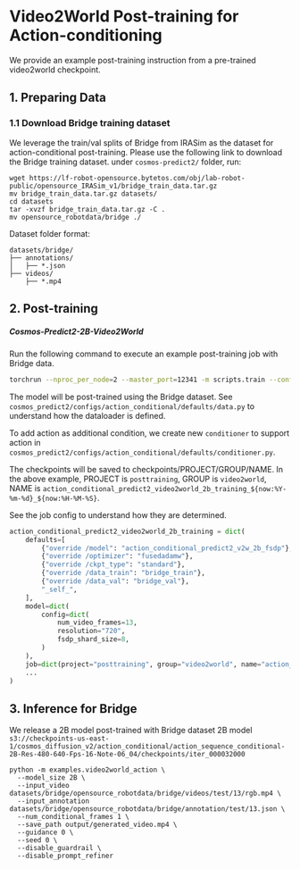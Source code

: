 # Video2World Post-training for Action-conditioning

We provide an example post-training instruction from a pre-trained video2world checkpoint.

## 1. Preparing Data
### 1.1 Download Bridge training dataset
We leverage the train/val splits of Bridge from IRASim as the dataset for action-conditional post-training.
Please use the following link to download the Bridge training dataset.
under `cosmos-predict2/` folder, run:
```
wget https://lf-robot-opensource.bytetos.com/obj/lab-robot-public/opensource_IRASim_v1/bridge_train_data.tar.gz
mv bridge_train_data.tar.gz datasets/
cd datasets
tar -xvzf bridge_train_data.tar.gz -C .
mv opensource_robotdata/bridge ./
```

Dataset folder format:
```
datasets/bridge/
├── annotations/
│   ├── *.json
├── videos/
    ├── *.mp4
```


## 2. Post-training

##### Cosmos-Predict2-2B-Video2World
Run the following command to execute an example post-training job with Bridge data.
```bash
torchrun --nproc_per_node=2 --master_port=12341 -m scripts.train --config=cosmos_predict2/configs/base/config.py -- experiment="action_conditional_predict2_video2world_2b_training"
```

The model will be post-trained using the Bridge dataset. See `cosmos_predict2/configs/action_conditional/defaults/data.py` to understand how the dataloader is defined.

To add action as additional condition, we create new `conditioner` to support action in `cosmos_predict2/configs/action_conditional/defaults/conditioner.py`.

The checkpoints will be saved to checkpoints/PROJECT/GROUP/NAME. In the above example, PROJECT is `posttraining`, GROUP is `video2world`, NAME is `action_conditional_predict2_video2world_2b_training_${now:%Y-%m-%d}_${now:%H-%M-%S}`.

See the job config to understand how they are determined.
```python
action_conditional_predict2_video2world_2b_training = dict(
    defaults=[
        {"override /model": "action_conditional_predict2_v2w_2b_fsdp"},
        {"override /optimizer": "fusedadamw"},
        {"override /ckpt_type": "standard"},
        {"override /data_train": "bridge_train"},
        {"override /data_val": "bridge_val"},
        "_self_",
    ],
    model=dict(
        config=dict(
            num_video_frames=13,
            resolution="720",
            fsdp_shard_size=8,
        )
    ),
    job=dict(project="posttraining", group="video2world", name="action_conditional_predict2_video2world_2b_training_${now:%Y-%m-%d}_${now:%H-%M-%S}"),
    ...
)
```


## 3. Inference for Bridge

We release a 2B model post-trained with Bridge dataset
2B model
`s3://checkpoints-us-east-1/cosmos_diffusion_v2/action_conditional/action_sequence_conditional-2B-Res-480-640-Fps-16-Note-06_04/checkpoints/iter_000032000`

```
python -m examples.video2world_action \
  --model_size 2B \
  --input_video datasets/bridge/opensource_robotdata/bridge/videos/test/13/rgb.mp4 \
  --input_annotation datasets/bridge/opensource_robotdata/bridge/annotation/test/13.json \
  --num_conditional_frames 1 \
  --save_path output/generated_video.mp4 \
  --guidance 0 \
  --seed 0 \
  --disable_guardrail \
  --disable_prompt_refiner 
```
